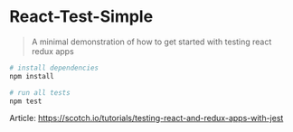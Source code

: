 # React-Test-Simple

> A minimal demonstration of how to get started with testing react redux apps

``` bash
# install dependencies
npm install

# run all tests
npm test
```

Article: https://scotch.io/tutorials/testing-react-and-redux-apps-with-jest

